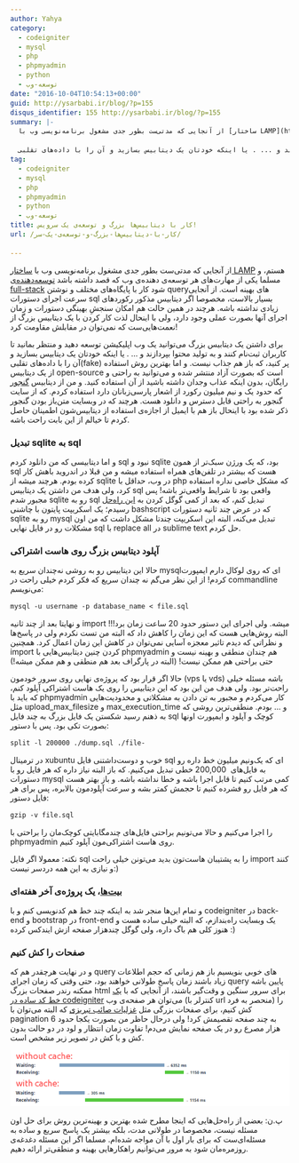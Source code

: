 ```yaml
---
author: Yahya
category:
  - codeigniter
  - mysql
  - php
  - phpmyadmin
  - python
  - توسعه-وب
date: "2016-10-04T10:54:13+00:00"
guid: http://ysarbabi.ir/blog/?p=155
disqus_identifier: 155 http://ysarbabi.ir/blog/?p=155
summary: |-
  از آنجایی که مدتی‌ست بطور جدی مشغول برنامه‌نویسی وب با [ساختار LAMP](https://en.wikipedia.org/wiki/LAMP_(software_bundle)) هستم، و مسلما یکی از مهارت‌های هر توسعه‌ی دهنده‌ی وب که قصد داشته باشد [توسعه‌دهنده‌ی full-stack](https://www.sitepoint.com/full-stack-developer/) شود کار با پایگاه‌های مختلف و نوشتن query‌های بهینه است. از آنجایی سرعت اجرای دستورات sql بسیار بالاست، مخصوصا اگر دیتابیس مذکور رکوردهای زیادی نداشته باشه. هرچند در همین حالت هم امکان سنجشِ بهینگی دستورات و زمان اجرای آنها بصورت عملی وجود دارد، ولی با اینحال لذت کار کردن با یک دیتابیس بزرگ از نعمت‌هایی‌ست که نمی‌توان در مقابلش مقاومت کرد!

  برای داشتن یک دیتابیس بزرگ می‌توانید یک وب اپلیکیشن توسعه دهید و منتظر بمانید تا کاربران ثبت‌نام کنند و به تولید محتوا بپردازند و ... . یا اینکه خودتان یک دیتابیس بسازید و آن را با داده‌های تقلبی(fake) پر کنید، که باز هم جذاب نیست. و اما بهترین روش استفاده از یک دیتابیس open-source است که بصورت آزاد منتشر شده و می‌توانید به راحتی و رایگان، بدون اینکه عذاب وجدان داشته باشید از آن استفاده کنید. و من از دیتابیس [گنجور](http://ganjoor.net/) که حدود یک و نیم میلیون رکورد از اشعار پارسی‌زبانان دارد استفاده کردم. که از سایت گنجور به راحتی قابل دسترس و دانلود هست. هرچند که در وبسایت متن‌باز بودن گنجور ذکر شده بود با اینحال باز هم با ایمیل از اجازه‌ی استفاده از دیتابیس‌شون اطمینان حاصل کردم تا خیالم از این بابت راحت باشه.
tag:
  - codeigniter
  - mysql
  - php
  - phpmyadmin
  - python
  - توسعه-وب
title: کار با دیتابیس‌ها بزرگ و توسعه‌ی یک سرویس!
url: /کار-با-دیتابیس‌ها-بزرگ-و-توسعه‌ی-یک-سر/

---
```

از آنجایی که مدتی‌ست بطور جدی مشغول برنامه‌نویسی وب با [ساختار LAMP](https://en.wikipedia.org/wiki/LAMP_(software_bundle)) هستم، و مسلما یکی از مهارت‌های هر توسعه‌ی دهنده‌ی وب که قصد داشته باشد [توسعه‌دهنده‌ی full-stack](https://www.sitepoint.com/full-stack-developer/) شود کار با پایگاه‌های مختلف و نوشتن query‌های بهینه است. از آنجایی سرعت اجرای دستورات sql بسیار بالاست، مخصوصا اگر دیتابیس مذکور رکوردهای زیادی نداشته باشه. هرچند در همین حالت هم امکان سنجشِ بهینگی دستورات و زمان اجرای آنها بصورت عملی وجود دارد، ولی با اینحال لذت کار کردن با یک دیتابیس بزرگ از نعمت‌هایی‌ست که نمی‌توان در مقابلش مقاومت کرد!

برای داشتن یک دیتابیس بزرگ می‌توانید یک وب اپلیکیشن توسعه دهید و منتظر بمانید تا کاربران ثبت‌نام کنند و به تولید محتوا بپردازند و ... . یا اینکه خودتان یک دیتابیس بسازید و آن را با داده‌های تقلبی(fake) پر کنید، که باز هم جذاب نیست. و اما بهترین روش استفاده از یک دیتابیس open-source است که بصورت آزاد منتشر شده و می‌توانید به راحتی و رایگان، بدون اینکه عذاب وجدان داشته باشید از آن استفاده کنید. و من از دیتابیس [گنجور](http://ganjoor.net/) که حدود یک و نیم میلیون رکورد از اشعار پارسی‌زبانان دارد استفاده کردم. که از سایت گنجور به راحتی قابل دسترس و دانلود هست. هرچند که در وبسایت متن‌باز بودن گنجور ذکر شده بود با اینحال باز هم با ایمیل از اجازه‌ی استفاده از دیتابیس‌شون اطمینان حاصل کردم تا خیالم از این بابت راحت باشه.

### تبدیل sqlite به sql

و اما دیتابیسی که من دانلود کردم sql نبود و sqlite بود، که یک ورژن سبک‌تر از همون sql هست که بیشتر در تلفن‌های همراه استفاده میشه و من قبلا در اندروید باهش کار کرده بودم. هرچند میشه از sqlite در وب، حداقل با php که مشکل خاصی نداره استفاده کرد، ولی هدف من داشتن یک دیتابیس sql واقعی بود تا شرایط واقعی‌تر باشه! پس مجبور شدم sqlite رو به sql تبدیل کنم، که بعد از کمی گوگل کردن به [این راه‌حل](http://stackoverflow.com/a/1067365/4416726) رسیدم؛ یک اسکریپت پایتون با چاشنی bashscript که در عرض چند ثانیه دستورات sqlite رو به mysql تبدیل می‌کنه، البته این اسکریپت چندتا مشکل داشت که من اون مشکلات رو در فایل نهایی sql با replace all در sublime text حل کردم.

### آپلود دیتابیس بزرگ روی هاست اشتراکی

حالا این دیتابیس رو به روشی نه‌چندان سریع به mysqlای که روی لوکال دارم ایمپورت کردم! از این نظر می‌گم نه چندان سریع که فکر کردم خیلی راحت در commandline می‌نویسم:‌

```default
mysql -u username -p database_name < file.sql
```

و نهایتا بعد از چند ثانیه import میشه. ولی اجرای این دستور حدود 20 ساعت زمان برد!!! البته روش‌هایی هست که این زمان را کاهش داد که البته من تست نکردم ولی در پاسخ‌ها و نظراتی که دیدم تاثیر معجزه‌ آسایی نمی‌توان در کاهش این زمان اعمال کرد. همچنین import کردن چنین دیتابیس‌هایی با phpmyadmin هم چندان منطقی و بهینه نیست و حتی براحتی هم ممکن نیست! (البته در پارگراف بعد هم منطقی و هم ممکن میشه!)

حالا اگر قرار بود که پروژه‌ی نهایی روی سرور خود‌مون (vps یا vds) باشه مسئله خیلی راحت‌تر بود. ولی هدف من این بود که این دیتابیس را روی یک هاست اشتراکی آپلود کنم، که باید با phpmyadmin کار می‌کردم و مجبور به تن دادن به مشکلاتی و محدودیت‌هایی مثل upload\_max\_filesize و max\_execution\_time و ... بودم. منطقی‌ترین روشی که به ذهنم رسید شکستن یک فایل بزرگ به چند فایل sql کوچک و آپلود و ایمپورت اونها بصورت تکی بود. پس با دستور:

```default
split -l 200000 ./dump.sql ./file-
```

در ترمینال xubuntu خوب و دوست‌داشتنی فایل sql ای که یک‌ونیم میلیون خط داره رو به فایل‌های  200,000 خطی تبدیل می‌کنیم. که باز البته نیاز داره که هر فایل رو با دستورات mysql کمی مرتب کنیم تا قابل اجرا باشه و خطا نداشته باشه. و باز بهتر هست که هر فایل رو فشرده کنیم تا حجمش کمتر بشه و سرعت‌ آپلود‌مون بالابره، پس برای هر فایل دستور:

```default
gzip -v file.sql
```

را اجرا می‌کنیم و حالا می‌تونیم براحتی فایل‌های چندمگابایتی کوچک‌مان را براحتی با phpmyadmin روی هاست اشتراکی‌مون آپلود کنیم.

نکته: معمولا اگر فایل ‌sql را به پشتیبان هاست‌تون بدید می‌تونن خیلی راحت import کنند و نیازی به این همه دردسر نیست:)

### [بیت‌ها](http://beytha.ir/)، یک پروژه‌ی آخر هفته‌ای

و تمام این‌ها منجر شد به اینکه چند خط هم کدنویسی کنم و با codeigniter در back-end و bootstrap در front-end یک وبسایت راه‌بندازم، که البته خیلی ساده هست و هنوز کلی هم باگ داره، ولی گوگل چندهزار صفحه‌ ازش ایندکس کرده :)

### صفحات را کش کنیم

و در نهایت هرچقدر هم که query های خوبی بنویسیم باز هم زمانی که حجم اطلاعات زیاد باشند زمان پاسخ طولانی خواهند بود، حتی وقتی که زمان اجرای query پایین باشه ممکنه رندر صفحات بزرگ html برای سرور سنگین و وقت‌گیر باشند، از آنجایی که با [یک خط کد ساده در codeigniter](http://www.codeigniter.com/user_guide/general/caching.html#enabling-caching) می‌توان هر صفحه‌ی وب (کنترلر با url منحصر به فرد) را کش کنیم، برای صفحات بزرگی مثل [غزلیات صائب تبریزی](http://beytha.ir/cat/1852/%D8%BA%D8%B2%D9%84%DB%8C%D8%A7%D8%AA) که البته می‌توان با pagination به چند صفحه تقصیمش کرد! ولی درحال حاظر من بصورت یکجا حدود 6 هزار مصرع رو در یک صفحه نمایش می‌دم! تفاوت زمان انتظار و لود در دو حالت بدون کش و با کش در تصویر زیر مشخص است.

[![cache codeigniter](/wp-content/uploads/with-and-without-cache-codeigniter.png)](/blog/wp-content/uploads/with-and-without-cache-codeigniter.png)

پ.ن: بعضی از راه‌حل‌هایی که اینجا مطرح شده بهترین و بهینه‌ترین روش برای حل اون مسئله نیست، مخصوصا در طولانی مدت، بلکه بیشتر یک پاسخ سریع و ساده به مسئله‌ای‌ست که برای بار اول با آن مواجه شده‌ام. مسلما اگر این مسئله دغدغه‌ی روزمره‌مان شود به مرور می‌توانیم راهکارهایی بهینه و منطقی‌تر ارائه دهیم.
